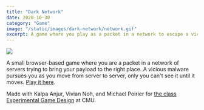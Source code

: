 ```yaml
---
title: "Dark Network"
date: 2020-10-30
category: "Game"
image: "/static/images/dark-network/network.gif"
excerpt: A game where you play as a packet in a network to escape a vicious malware lurking on the servers you must visit.
---
```


![](/static/images/dark-network/network.gif)

A small browser-based game where you are a packet in a network of servers trying to bring your payload to the right place. A vicious malware pursues you as you move from server to server, only you can't see it until it moves. [Play it here](https://dark-network-game.glitch.me/).

Made with Kalpa Anjur, Vivian Noh, and Michael Poirier for [the class Experimental Game Design](http://mycours.es/gamedesign2020/) at CMU.
